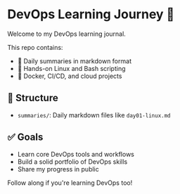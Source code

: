 # DevOps Learning Journey 🚀

Welcome to my DevOps learning journal.

This repo contains:
- 📄 Daily summaries in markdown format
- 🐧 Hands-on Linux and Bash scripting
- 🐳 Docker, CI/CD, and cloud projects

## 📁 Structure
- `summaries/`: Daily markdown files like `day01-linux.md`

## ✅ Goals
- Learn core DevOps tools and workflows
- Build a solid portfolio of DevOps skills
- Share my progress in public

Follow along if you're learning DevOps too!
